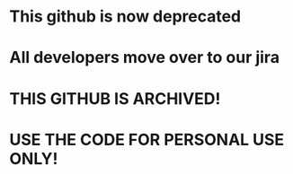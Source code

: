 # This github is now deprecated
# All developers move over to our jira
# THIS GITHUB IS ARCHIVED!
# USE THE CODE FOR PERSONAL USE ONLY!
